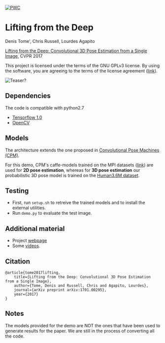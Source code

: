 [![PWC](https://img.shields.io/endpoint.svg?url=https://paperswithcode.com/badge/lifting-from-the-deep-convolutional-3d-pose/3d-human-pose-estimation-on-human36m)](https://paperswithcode.com/sota/3d-human-pose-estimation-on-human36m?p=lifting-from-the-deep-convolutional-3d-pose)

# Lifting from the Deep
Denis Tome', Chris Russell, Lourdes Agapito

[Lifting from the Deep: Convolutional 3D Pose Estimation from a Single Image](https://arxiv.org/abs/1701.00295), CVPR 2017

This project is licensed under the terms of the GNU GPLv3 license. By using the software, you are agreeing to the terms of the license agreement ([link](https://github.com/DenisTome/cpm_tensorflow/blob/public/LICENSE)).

![Teaser?](https://github.com/DenisTome/cpm_tensorflow/blob/public/images/teaser-github.png)
## Dependencies

The code is compatible with python2.7
- [Tensorflow 1.0](https://www.tensorflow.org/)
- [OpenCV](http://opencv.org/)

## Models

The architecture extends the one proposed in [Convolutional Pose Machines (CPM)](https://github.com/shihenw/convolutional-pose-machines-release).

For this demo, CPM's caffe-models trained on the MPI datasets ([link](https://github.com/shihenw/convolutional-pose-machines-release/tree/master/model)) are used for **2D pose estimation**, whereas for **3D pose estimation** our probabilistic 3D pose model is trained on the [Human3.6M dataset](http://vision.imar.ro/human3.6m/description.php).

## Testing
- First, run `setup.sh` to retreive the trained models and to install the external utilities.
- Run `demo.py` to evaluate the test image.

## Additional material
- Project [webpage](http://visual.cs.ucl.ac.uk/pubs/liftingFromTheDeep/)
- Some [videos](https://youtu.be/tKfkGttx0qs).

## Citation

	@article{tome2017lifting,
	    title={Lifting from the Deep: Convolutional 3D Pose Estimation from a Single Image},
	    author={Tome, Denis and Russell, Chris and Agapito, Lourdes},
	    journal={arXiv preprint arXiv:1701.00295},
	    year={2017}
	}

## Notes

The models provided for the demo are NOT the ones that have been used to generate results for the paper. We are still in the process of converting all the code.
